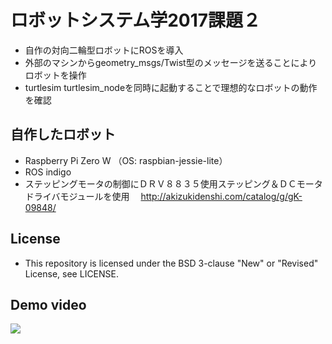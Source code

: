 # ロボットシステム学2017課題２

* 自作の対向二輪型ロボットにROSを導入
* 外部のマシンからgeometry_msgs/Twist型のメッセージを送ることによりロボットを操作
* turtlesim turtlesim_nodeを同時に起動することで理想的なロボットの動作を確認

## 自作したロボット

* Raspberry Pi Zero W （OS: raspbian-jessie-lite）
* ROS indigo
* ステッピングモータの制御にＤＲＶ８８３５使用ステッピング＆ＤＣモータドライバモジュールを使用
　http://akizukidenshi.com/catalog/g/gK-09848/

## License

* This repository is licensed under the BSD 3-clause "New" or "Revised" License, see LICENSE.

## Demo video

[![](https://img.youtube.com/vi/k24e7c65K00/0.jpg)](https://www.youtube.com/watch?v=k24e7c65K00)
